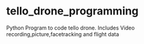# tello_drone_programming
Python Program to code tello drone. Includes Video recording,picture,facetracking and flight data



	
